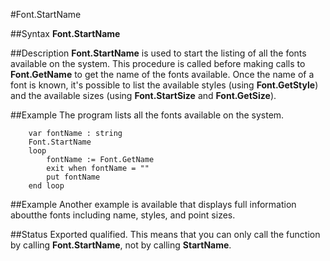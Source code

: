 
#Font.StartName

##Syntax
**Font.StartName**

##Description
**Font.StartName** is used to start the listing of all the fonts available on the system. This procedure is called before making calls to **Font.GetName** to get the name of the fonts available. Once the name of a font is known, it's possible to list the available styles (using **Font.GetStyle**) and the available sizes (using **Font.StartSize** and **Font.GetSize**).

##Example
The program lists all the fonts available on the system.

        var fontName : string
        Font.StartName
        loop
            fontName := Font.GetName
            exit when fontName = ""
            put fontName
        end loop
##Example
Another example is available that displays full information aboutthe fonts including name, styles, and point sizes.

##Status
Exported qualified.
This means that you can only call the function by calling **Font.StartName**, not by calling **StartName**.

